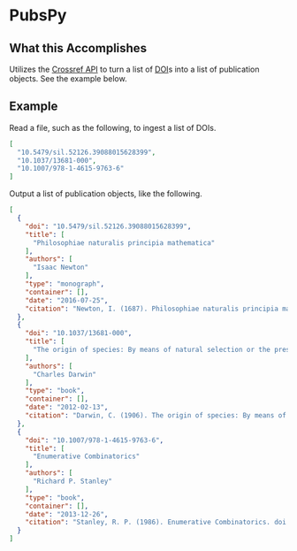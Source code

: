 # PubsPy

## What this Accomplishes

Utilizes the [Crossref API](https://api.crossref.org/) to turn a list of [DOI](https://www.doi.org/)s into a list of publication objects. See the example below.

## Example

Read a file, such as the following, to ingest a list of DOIs.

```json
[
  "10.5479/sil.52126.39088015628399",
  "10.1037/13681-000",
  "10.1007/978-1-4615-9763-6"
]
```

Output a list of publication objects, like the following.

```json
[
  {
    "doi": "10.5479/sil.52126.39088015628399",
    "title": [
      "Philosophiae naturalis principia mathematica"
    ],
    "authors": [
      "Isaac Newton"
    ],
    "type": "monograph",
    "container": [],
    "date": "2016-07-25",
    "citation": "Newton, I. (1687). Philosophiae naturalis principia mathematica. doi:10.5479/sil.52126.39088015628399\n"
  },
  {
    "doi": "10.1037/13681-000",
    "title": [
      "The origin of species: By means of natural selection or the preservation of favoured races in the struggle for life."
    ],
    "authors": [
      "Charles Darwin"
    ],
    "type": "book",
    "container": [],
    "date": "2012-02-13",
    "citation": "Darwin, C. (1906). The origin of species: By means of natural selection or the preservation of favoured races in the struggle for life. doi:10.1037/13681-000\n"
  },
  {
    "doi": "10.1007/978-1-4615-9763-6",
    "title": [
      "Enumerative Combinatorics"
    ],
    "authors": [
      "Richard P. Stanley"
    ],
    "type": "book",
    "container": [],
    "date": "2013-12-26",
    "citation": "Stanley, R. P. (1986). Enumerative Combinatorics. doi:10.1007/978-1-4615-9763-6\n"
  }
]
```
